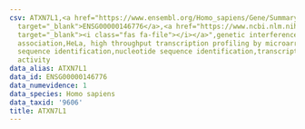 ```yaml
---
csv: ATXN7L1,<a href="https://www.ensembl.org/Homo_sapiens/Gene/Summary?db=core;g=ENSG00000146776"
  target="_blank">ENSG00000146776</a>,<a href="https://www.ncbi.nlm.nih.gov/pubmed/17216044"
  target="_blank"><i class="fas fa-file"></i></a>",genetic interference,functional
  association,HeLa, high throughput transcription profiling by microarray,nucleotide
  sequence identification,nucleotide sequence identification,transcriptional regulation,up-regulates
  activity
data_alias: ATXN7L1
data_id: ENSG00000146776
data_numevidence: 1
data_species: Homo sapiens
data_taxid: '9606'
title: ATXN7L1
---
```

